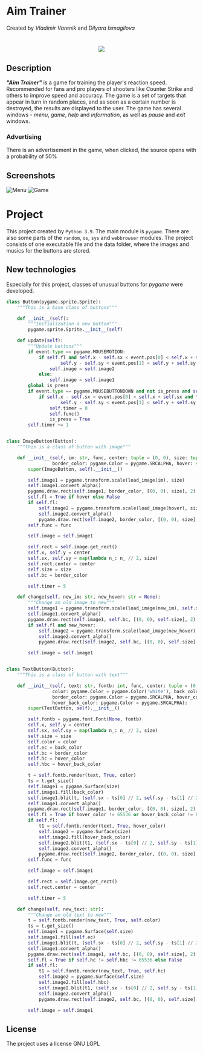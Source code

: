 # Aim Trainer
Created by _Vladimir Varenik_ and _Dilyara Ismagilova_

<h1 align="center"> <img src="https://user-images.githubusercontent.com/117539159/211195258-fff078c7-2e7b-4ded-a176-e5645c314f18.png" /> </h1>

## Description
***"Aim Trainer"*** is a game for training the player's reaction speed. Recommended for fans and pro players of shooters like Counter Strike and others to improve speed and accuracy. The game is a set of targets that appear in turn in random places, and as soon as a certain number is destroyed, the results are displayed to the user. The game has several windows - *menu*, *game*, *help* and *information*, as well as *pause* and *exit* windows.

### Advertising
There is an advertisement in the game, when clicked, the source opens with a probability of 50%

## Screenshots
![Menu](https://user-images.githubusercontent.com/117539159/212554864-03bca72e-f676-44a5-807c-10195c1bc58c.png)
![Game](https://user-images.githubusercontent.com/117539159/212554964-37c44631-ed81-4fe4-a7bf-0ec162e83791.png)

# Project
This project created by `Python 3.9`. The main module is `pygame`. There are also some parts of the `random`, `os`, `sys` and `webbrowser` modules. The project consists of one executable file and the data folder, where the images and musics for the buttons are stored. 

## New technologies
Especially for this project, classes of unusual buttons for *pygame* were developed.
```python
class Button(pygame.sprite.Sprite):
    """This is a base class of buttons"""

    def __init__(self):
        """Initialization a new button"""
        pygame.sprite.Sprite.__init__(self)

    def update(self):
        """Update buttons"""
        if event.type == pygame.MOUSEMOTION:
            if self.fl and self.x - self.sx < event.pos[0] < self.x + self.sx and \
                    self.y - self.sy < event.pos[1] < self.y + self.sy:
                self.image = self.image2
            else:
                self.image = self.image1
        global is_press
        if event.type == pygame.MOUSEBUTTONDOWN and not is_press and self.timer > 10:
            if self.x - self.sx < event.pos[0] < self.x + self.sx and \
                    self.y - self.sy < event.pos[1] < self.y + self.sy:
                self.timer = 0
                self.func()
                is_press = True
        self.timer += 1


class ImageButton(Button):
    """This is a class of button with image"""

    def __init__(self, im: str, func, center: tuple = (0, 0), size: tuple = (100, 100),
                 border_color: pygame.Color = pygame.SRCALPHA, hover: str = None):
        super(ImageButton, self).__init__()

        self.image1 = pygame.transform.scale(load_image(im), size)
        self.image1.convert_alpha()
        pygame.draw.rect(self.image1, border_color, [(0, 0), size], 2)
        self.fl = True if hover else False
        if self.fl:
            self.image2 = pygame.transform.scale(load_image(hover), size)
            self.image2.convert_alpha()
            pygame.draw.rect(self.image2, border_color, [(0, 0), size], 2)
        self.func = func

        self.image = self.image1

        self.rect = self.image.get_rect()
        self.x, self.y = center
        self.sx, self.sy = map(lambda n_: n_ // 2, size)
        self.rect.center = center
        self.size = size
        self.bc = border_color

        self.timer = 5

    def change(self, new_im: str, new_hover: str = None):
        """Change an old image to new"""
        self.image1 = pygame.transform.scale(load_image(new_im), self.size)
        self.image1.convert_alpha()
        pygame.draw.rect(self.image1, self.bc, [(0, 0), self.size], 2)
        if self.fl and new_hover:
            self.image2 = pygame.transform.scale(load_image(new_hover), self.size)
            self.image2.convert_alpha()
            pygame.draw.rect(self.image2, self.bc, [(0, 0), self.size], 2)

        self.image = self.image1


class TextButton(Button):
    """This is a class of button with text"""

    def __init__(self, text: str, fontb: int, func, center: tuple = (0, 0), size: tuple = (100, 100),
                 color: pygame.Color = pygame.Color('white'), back_color: pygame.Color = pygame.SRCALPHA,
                 border_color: pygame.Color = pygame.SRCALPHA, hover_color: pygame.Color = pygame.SRCALPHA,
                 hover_back_color: pygame.Color = pygame.SRCALPHA):
        super(TextButton, self).__init__()

        self.fontb = pygame.font.Font(None, fontb)
        self.x, self.y = center
        self.sx, self.sy = map(lambda n_: n_ // 2, size)
        self.size = size
        self.color = color
        self.ec = back_color
        self.bc = border_color
        self.hc = hover_color
        self.hbc = hover_back_color

        t = self.fontb.render(text, True, color)
        ts = t.get_size()
        self.image1 = pygame.Surface(size)
        self.image1.fill(back_color)
        self.image1.blit(t, (self.sx - ts[0] // 2, self.sy - ts[1] // 2))
        self.image1.convert_alpha()
        pygame.draw.rect(self.image1, border_color, [(0, 0), size], 2)
        self.fl = True if hover_color != 65536 or hover_back_color != 65536 else False
        if self.fl:
            t1 = self.fontb.render(text, True, hover_color)
            self.image2 = pygame.Surface(size)
            self.image2.fill(hover_back_color)
            self.image2.blit(t1, (self.sx - ts[0] // 2, self.sy - ts[1] // 2))
            self.image2.convert_alpha()
            pygame.draw.rect(self.image2, border_color, [(0, 0), size], 2)
        self.func = func

        self.image = self.image1

        self.rect = self.image.get_rect()
        self.rect.center = center

        self.timer = 5

    def change(self, new_text: str):
        """Change an old text to new"""
        t = self.fontb.render(new_text, True, self.color)
        ts = t.get_size()
        self.image1 = pygame.Surface(self.size)
        self.image1.fill(self.ec)
        self.image1.blit(t, (self.sx - ts[0] // 2, self.sy - ts[1] // 2))
        self.image1.convert_alpha()
        pygame.draw.rect(self.image1, self.bc, [(0, 0), self.size], 2)
        self.fl = True if self.hc != self.hbc != 65536 else False
        if self.fl:
            t1 = self.fontb.render(new_text, True, self.hc)
            self.image2 = pygame.Surface(self.size)
            self.image2.fill(self.hbc)
            self.image2.blit(t1, (self.sx - ts[0] // 2, self.sy - ts[1] // 2))
            self.image2.convert_alpha()
            pygame.draw.rect(self.image2, self.bc, [(0, 0), self.size], 2)

        self.image = self.image1
```
## License
The project uses a license GNU LGPL
